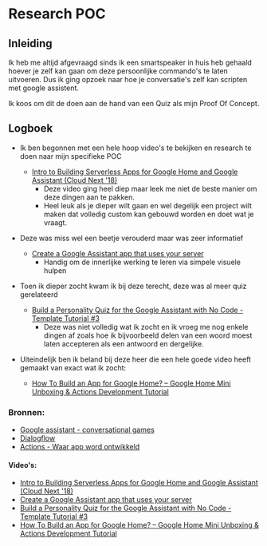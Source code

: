 # Research POC

## Inleiding
Ik heb me altijd afgevraagd sinds ik een smartspeaker in huis heb gehaald hoever je zelf kan gaan om deze persoonlijke commando's te laten uitvoeren. Dus ik ging opzoek naar hoe je conversatie's zelf kan scripten met google assistent.

Ik koos om dit de doen aan de hand van een Quiz als mijn Proof Of Concept.


## Logboek
- Ik ben begonnen met een hele hoop video's te bekijken en research te doen naar mijn specifieke POC
  - [Intro to Building Serverless Apps for Google Home and Google Assistant (Cloud Next '18)](https://www.youtube.com/watch?v=hWZxrTTmqcM)
    - Deze video ging heel diep maar leek me niet de beste manier om deze dingen aan te pakken.
    - Heel leuk als je dieper wilt gaan en wel degelijk een project wilt maken dat volledig custom kan gebouwd worden en doet wat je vraagt.

- Deze was miss wel een beetje verouderd maar was zeer informatief
  - [Create a Google Assistant app that uses your server](https://greenido.wordpress.com/2017/09/29/create-a-google-assistant-that-use-your-server/)
    - Handig om de innerlijke werking te leren via simpele visuele hulpen

- Toen ik dieper zocht kwam ik bij deze terecht, deze was al meer quiz gerelateerd
  - [Build a Personality Quiz for the Google Assistant with No Code - Template Tutorial #3](https://www.youtube.com/watch?v=7Y01IrU2D4M)
    - Deze was niet volledig wat ik zocht en ik vroeg me nog enkele dingen af zoals hoe ik bijvoorbeeld delen van een woord moest laten accepteren als een antwoord en dergelijke.


- Uiteindelijk ben ik beland bij deze heer die een hele goede video heeft gemaakt van exact wat ik zocht:
  - [How To Build an App for Google Home? – Google Home Mini Unboxing & Actions Development Tutorial](https://www.youtube.com/watch?v=_oKhSWnGCFM)


### Bronnen:
- [Google assistant - conversational games](https://developers.google.com/assistant/conversational)
- [Dialogflow](https://developers.google.com/assistant/actions/dialogflow)
- [Actions - Waar app word ontwikkeld](https://console.actions.google.com/)

#### Video's:

- [Intro to Building Serverless Apps for Google Home and Google Assistant (Cloud Next '18)](https://www.youtube.com/watch?v=hWZxrTTmqcM)
- [Create a Google Assistant app that uses your server](https://greenido.wordpress.com/2017/09/29/create-a-google-assistant-that-use-your-server/)
- [Build a Personality Quiz for the Google Assistant with No Code - Template Tutorial #3](https://www.youtube.com/watch?v=7Y01IrU2D4M)
- [How To Build an App for Google Home? – Google Home Mini Unboxing & Actions Development Tutorial](https://www.youtube.com/watch?v=_oKhSWnGCFM)
